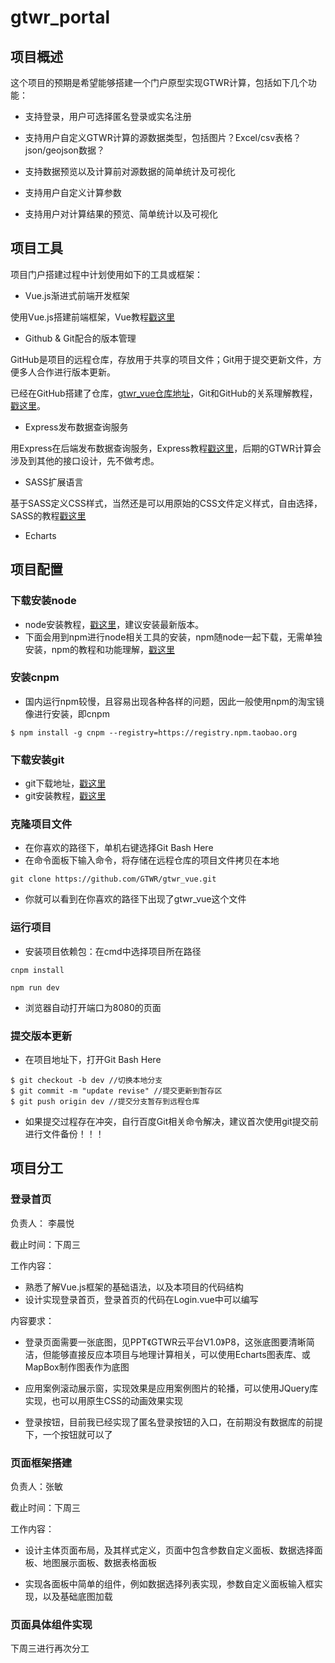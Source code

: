 # gtwr_portal

## 项目概述

这个项目的预期是希望能够搭建一个门户原型实现GTWR计算，包括如下几个功能：

* 支持登录，用户可选择匿名登录或实名注册

* 支持用户自定义GTWR计算的源数据类型，包括图片？Excel/csv表格？json/geojson数据？

* 支持数据预览以及计算前对源数据的简单统计及可视化

* 支持用户自定义计算参数

* 支持用户对计算结果的预览、简单统计以及可视化

## 项目工具

项目门户搭建过程中计划使用如下的工具或框架：

* Vue.js渐进式前端开发框架

使用Vue.js搭建前端框架，Vue教程[戳这里](https://cn.vuejs.org/)

* Github & Git配合的版本管理

GitHub是项目的远程仓库，存放用于共享的项目文件；Git用于提交更新文件，方便多人合作进行版本更新。

已经在GitHub搭建了仓库，[gtwr_vue仓库地址](https://github.com/GTWR/gtwr_vue)，Git和GitHub的关系理解教程，[戳这里](http://blog.jobbole.com/111187/)。

* Express发布数据查询服务

用Express在后端发布数据查询服务，Express教程[戳这里](http://www.expressjs.com.cn/)，后期的GTWR计算会涉及到其他的接口设计，先不做考虑。

* SASS扩展语言

基于SASS定义CSS样式，当然还是可以用原始的CSS文件定义样式，自由选择，SASS的教程[戳这里](https://www.sass.hk/)

* Echarts

## 项目配置

### 下载安装node

* node安装教程，[戳这里](http://www.runoob.com/nodejs/nodejs-install-setup.html)，建议安装最新版本。
* 下面会用到npm进行node相关工具的安装，npm随node一起下载，无需单独安装，npm的教程和功能理解，[戳这里](http://www.runoob.com/nodejs/nodejs-npm.html)

### 安装cnpm

* 国内运行npm较慢，且容易出现各种各样的问题，因此一般使用npm的淘宝镜像进行安装，即cnpm
```
$ npm install -g cnpm --registry=https://registry.npm.taobao.org
```

### 下载安装git

* git下载地址，[戳这里](https://gitforwindows.org/)
* git安装教程，[戳这里](https://jingyan.baidu.com/article/020278117cbe921bcc9ce51c.html)

### 克隆项目文件

* 在你喜欢的路径下，单机右键选择Git Bash Here
* 在命令面板下输入命令，将存储在远程仓库的项目文件拷贝在本地
```
git clone https://github.com/GTWR/gtwr_vue.git
```
* 你就可以看到在你喜欢的路径下出现了gtwr_vue这个文件

### 运行项目

* 安装项目依赖包：在cmd中选择项目所在路径

```
cnpm install

npm run dev
```

* 浏览器自动打开端口为8080的页面

### 提交版本更新

* 在项目地址下，打开Git Bash Here

```
$ git checkout -b dev //切换本地分支
$ git commit -m "update revise" //提交更新到暂存区
$ git push origin dev //提交分支暂存到远程仓库
```

* 如果提交过程存在冲突，自行百度Git相关命令解决，建议首次使用git提交前进行文件备份！！！

## 项目分工

### 登录首页

负责人： 李晨悦

截止时间：下周三

工作内容：

* 熟悉了解Vue.js框架的基础语法，以及本项目的代码结构
* 设计实现登录首页，登录首页的代码在Login.vue中可以编写

内容要求：

* 登录页面需要一张底图，见PPT《GTWR云平台V1.0》P8，这张底图要清晰简洁，但能够直接反应本项目与地理计算相关，可以使用Echarts图表库、或MapBox制作图表作为底图

* 应用案例滚动展示窗，实现效果是应用案例图片的轮播，可以使用JQuery库实现，也可以用原生CSS的动画效果实现

* 登录按钮，目前我已经实现了匿名登录按钮的入口，在前期没有数据库的前提下，一个按钮就可以了

### 页面框架搭建

负责人：张敏

截止时间：下周三

工作内容：

* 设计主体页面布局，及其样式定义，页面中包含参数自定义面板、数据选择面板、地图展示面板、数据表格面板

* 实现各面板中简单的组件，例如数据选择列表实现，参数自定义面板输入框实现，以及基础底图加载

### 页面具体组件实现

下周三进行再次分工





